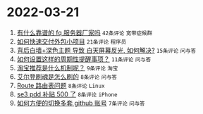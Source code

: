 # 2022-03-21

1. [有什么靠谱的 fq 服务器厂家吗](https://www.v2ex.com/t/841746) `42条评论` `宽带症候群`
1. [如何快速交付外包小项目](https://www.v2ex.com/t/841759) `21条评论` `程序员`
1. [背后白墙+深色主题 导致 白天屏幕反光, 如何解决?](https://www.v2ex.com/t/841744) `15条评论` `问与答`
1. [如何设置这样的周期性提醒事项？](https://www.v2ex.com/t/841741) `11条评论` `问与答`
1. [淘宝推荐是什么机制呢？](https://www.v2ex.com/t/841752) `9条评论` `淘宝`
1. [艾尔登刷魂是怎么刷的](https://www.v2ex.com/t/841767) `8条评论` `问与答`
1. [Route 路由表问题](https://www.v2ex.com/t/841765) `8条评论` `Linux`
1. [se3 pdd 补贴 500 了](https://www.v2ex.com/t/841761) `8条评论` `iPhone`
1. [如何方便的切换多套 github 账号](https://www.v2ex.com/t/841760) `7条评论` `问与答`
